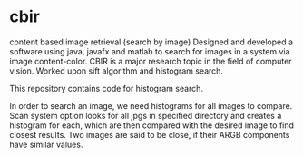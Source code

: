 # cbir
content based image retrieval (search by image)
Designed and developed a software using java, javafx and matlab to search for images in a system via image content-color. CBIR is a major
research topic in the field of computer vision. Worked upon sift algorithm and histogram search.


This repository contains code for histogram search.

In order to search an image, we need histograms for all images to compare. Scan system option looks for all jpgs in specified directory and creates a histogram for each, which are then compared with the desired image to find closest results.
Two images are said to be close, if their ARGB components have similar values.
